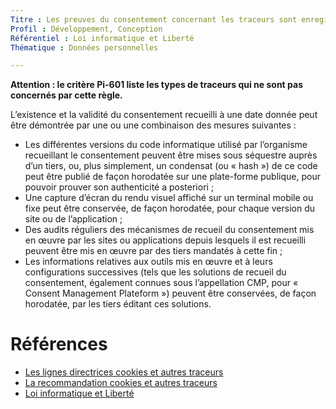 ```yaml
---
Titre : Les preuves du consentement concernant les traceurs sont enregistrées
Profil : Développement, Conception
Référentiel : Loi informatique et Liberté
Thématique : Données personnelles

---
```


**Attention : le critère Pi-601 liste les types de traceurs qui ne sont pas concernés par cette règle.**

L’existence et la validité  du consentement recueilli à une date donnée peut être démontrée par une ou une combinaison des mesures suivantes :
* Les différentes versions du code informatique utilisé par l’organisme recueillant le consentement peuvent être mises sous séquestre auprès d’un tiers, ou, plus simplement, un condensat (ou « hash ») de ce code peut être publié de façon horodatée sur une plate-forme publique, pour pouvoir prouver son authenticité a posteriori ; 
* Une capture d’écran du rendu visuel affiché sur un terminal mobile ou fixe peut être conservée, de façon horodatée, pour chaque version du site ou de l’application ; 
* Des audits réguliers des mécanismes de recueil du consentement mis en œuvre par les sites ou applications depuis lesquels il est recueilli peuvent être mis en œuvre par des tiers mandatés à cette fin ; 
* Les informations relatives aux outils mis en œuvre et à leurs configurations successives (tels que les solutions de recueil du consentement, également connues sous l’appellation CMP, pour « Consent Management Plateform ») peuvent être conservées, de façon horodatée, par les tiers éditant ces solutions.

# Références

*   [Les lignes directrices cookies et autres traceurs](https://circulaire.legifrance.gouv.fr/jorf/id/JORFTEXT000042388179)
*   [La recommandation cookies et autres traceurs](https://circulaire.legifrance.gouv.fr/jorf/id/JORFTEXT000042388197)
*   [Loi informatique et Liberté](https://www.legifrance.gouv.fr/loda/id/JORFTEXT000000886460)
